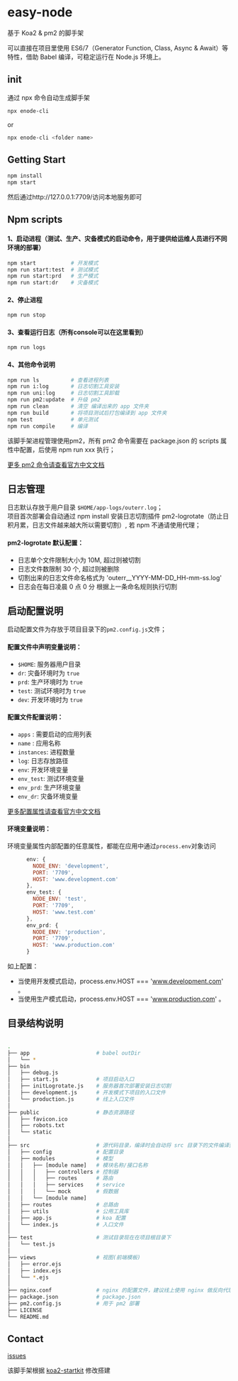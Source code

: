
# easy-node
基于 Koa2 & pm2 的脚手架


可以直接在项目里使用 ES6/7（Generator Function, Class, Async & Await）等特性，借助 Babel 编译，可稳定运行在 Node.js 环境上。

## init

通过 npx 命令自动生成脚手架

``` bash
npx enode-cli
```
or

``` bash
npx enode-cli <folder name>
```

## Getting Start

``` bash
npm install
npm start
```
然后通过http://127.0.0.1:7709/访问本地服务即可

## Npm scripts

#### 1、启动进程（测试、生产、灾备模式的启动命令，用于提供给运维人员进行不同环境的部署）

```bash
npm start           # 开发模式
npm run start:test  # 测试模式
npm run start:prd   # 生产模式
npm run start:dr    # 灾备模式
```

#### 2、停止进程

```bash
npm run stop
```

#### 3、查看运行日志（所有console可以在这里看到）

```bash
npm run logs
```

#### 4、其他命令说明

```bash
npm run ls          # 查看进程列表
npm run i:log       # 日志切割工具安装
npm run uni:log     # 日志切割工具卸载
npm run pm2:update  # 升级 pm2
npm run clean       # 清空 编译出来的 app 文件夹
npm run build       # 将项目测试后打包编译到 app 文件夹
npm test            # 单元测试
npm run compile     # 编译
```

该脚手架进程管理使用pm2，所有 pm2 命令需要在 package.json 的 scripts 属性中配置，后使用 npm run xxx 执行；

[更多 pm2 命令请查看官方中文文档](https://pm2.io/doc/zh/runtime/reference/pm2-cli/)

## 日志管理

日志默认存放于用户目录 ``$HOME/app-logs/outerr.log``；
<br />
项目首次部署会自动通过 npm install 安装日志切割插件 pm2-logrotate（防止日积月累，日志文件越来越大所以需要切割）, 若 npm 不通请使用代理；

#### pm2-logrotate 默认配置：
* 日志单个文件限制大小为 10M, 超过则被切割
* 日志文件数限制 30 个, 超过则被删除
* 切割出来的日志文件命名格式为 'outerr__YYYY-MM-DD_HH-mm-ss.log' 
* 日志会在每日凌晨 0 点 0 分 根据上一条命名规则执行切割

## 启动配置说明

启动配置文件为存放于项目目录下的``pm2.config.js``文件；

#### 配置文件中声明变量说明：

* ``$HOME``: 服务器用户目录
* ``dr``: 灾备环境时为 ``true``
* ``prd``: 生产环境时为 ``true``
* ``test``: 测试环境时为 ``true``
* ``dev``: 开发环境时为 ``true``

#### 配置文件配置说明：

* ``apps`` : 需要启动的应用列表
* ``name`` : 应用名称
* ``instances``: 进程数量
* ``log``: 日志存放路径
* ``env``: 开发环境变量
* ``env_test``: 测试环境变量
* ``env_prd``: 生产环境变量
* ``env_dr``: 灾备环境变量

[更多配置属性请查看官方中文文档](https://pm2.io/doc/zh/runtime/reference/ecosystem-file/)

#### 环境变量说明：

环境变量属性内部配置的任意属性，都能在应用中通过``process.env``对象访问

```js
      env: {
        NODE_ENV: 'development',
        PORT: '7709',
        HOST: 'www.development.com'
      },
      env_test: {
        NODE_ENV: 'test',
        PORT: '7709',
        HOST: 'www.test.com'
      },
      env_prd: {
        NODE_ENV: 'production',
        PORT: '7709',
        HOST: 'www.production.com'
      }
```
如上配置：
* 当使用开发模式启动，process.env.HOST === 'www.development.com' 。
* 当使用生产模式启动，process.env.HOST === 'www.production.com' 。

## 目录结构说明

```bash

.
├── app                     # babel outDir
│   └── *
├── bin
│   ├── debug.js
│   ├── start.js            # 项目启动入口
│   ├── initLogrotate.js    # 服务器首次部署安装日志切割
│   ├── development.js      # 开发模式下项目的入口文件
│   └── production.js       # 线上入口文件
│
├── public                  # 静态资源路径
│   ├── favicon.ico
│   ├── robots.txt
│   └── static
│
├── src                     # 源代码目录，编译时会自动将 src 目录下的文件编译到 app 目录下。src 下的目录结构可以自行组织, 但是必须是 babel 可接受的类型(js, json, etc...)。
│   ├── config              # 配置目录
│   ├── modules             # 模型
│   │   ├── [module name]   # 模块名称/接口名称
│   │   │   ├── controllers # 控制器        
│   │   │   ├── routes      # 路由
│   │   │   ├── services    # service
│   │   │   └── mock        # 假数据
│   │   └── [module name]
│   ├── routes              # 总路由
│   ├── utils               # 公用工具库
│   ├── app.js              # koa 配置
│   └── index.js            # 入口文件
│
├── test                    # 测试目录现在在项目根目录下
│   └── test.js
│
├── views                   # 视图(前端模板)
│   ├── error.ejs
│   ├── index.ejs
│   └── *.ejs
│
├── nginx.conf              # nginx 的配置文件，建议线上使用 nginx 做反向代理
├── package.json            # package.json
├── pm2.config.js           # 用于 pm2 部署
├── LICENSE
└── README.md
```


## Contact
[issues](https://github.com/guibwl/easy-node/issues)  

该脚手架根据 [koa2-startkit](https://github.com/17koa/koa2-startkit.git) 修改搭建

